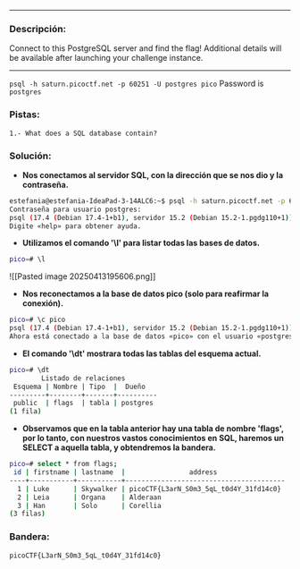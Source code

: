 
---
### Descripción:
Connect to this PostgreSQL server and find the flag!
Additional details will be available after launching your challenge instance.

---
`psql -h saturn.picoctf.net -p 60251 -U postgres pico` Password is `postgres`
### Pistas: 
```
1.- What does a SQL database contain?
```

### Solución:
- **Nos conectamos al servidor SQL, con la dirección que se nos dio y la contraseña.**
```bash
estefania@estefania-IdeaPad-3-14ALC6:~$ psql -h saturn.picoctf.net -p 60251 -U postgres pico
Contraseña para usuario postgres: 
psql (17.4 (Debian 17.4-1+b1), servidor 15.2 (Debian 15.2-1.pgdg110+1))
Digite «help» para obtener ayuda.
```

- **Utilizamos el comando '\l' para listar todas las bases de datos.**
```bash
pico=# \l
```
![[Pasted image 20250413195606.png]]

- **Nos reconectamos a la base de datos pico (solo para reafirmar la conexión).**
```bash
pico=# \c pico
psql (17.4 (Debian 17.4-1+b1), servidor 15.2 (Debian 15.2-1.pgdg110+1))
Ahora está conectado a la base de datos «pico» con el usuario «postgres».
```

- **El comando '\dt' mostrara todas las tablas del esquema actual.**
```bash
pico=# \dt
        Listado de relaciones
 Esquema | Nombre | Tipo  |  Dueño   
---------+--------+-------+----------
 public  | flags  | tabla | postgres
(1 fila)
```

- **Observamos que en la tabla anterior hay una tabla de nombre 'flags', por lo tanto, con nuestros vastos conocimientos en SQL, haremos un SELECT a aquella tabla, y obtendremos la bandera.**
```bash
pico=# select * from flags;
 id | firstname | lastname  |                address                 
----+-----------+-----------+----------------------------------------
  1 | Luke      | Skywalker | picoCTF{L3arN_S0m3_5qL_t0d4Y_31fd14c0}
  2 | Leia      | Organa    | Alderaan
  3 | Han       | Solo      | Corellia
(3 filas)
```

### Bandera:
```
picoCTF{L3arN_S0m3_5qL_t0d4Y_31fd14c0}
```
